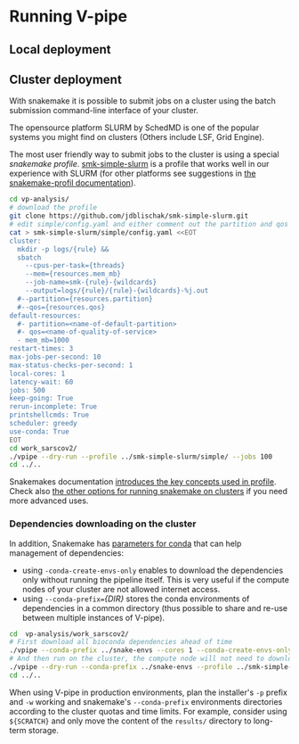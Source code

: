 # Running V-pipe

## Local deployment

## Cluster deployment

With snakemake it is possible to submit jobs on a cluster using the batch submission command-line interface of your cluster.

The opensource platform SLURM by SchedMD is one of the popular systems you might find on clusters (Others include LSF, Grid Engine).

The most user friendly way to submit jobs to the cluster is using a special _snakemake profile_.
[smk-simple-slurm](https://github.com/jdblischak/smk-simple-slurm) is a profile that works well in our experience with SLURM (for other platforms see suggestions in [the snakemake-profil documentation](https://github.com/snakemake-profiles/doc)).

```bash
cd vp-analysis/
# download the profile
git clone https://github.com/jdblischak/smk-simple-slurm.git
# edit simple/config.yaml and either comment out the partition and qos or adapt to your local HPC
cat > smk-simple-slurm/simple/config.yaml <<EOT
cluster:
  mkdir -p logs/{rule} &&
  sbatch
    --cpus-per-task={threads}
    --mem={resources.mem_mb}
    --job-name=smk-{rule}-{wildcards}
    --output=logs/{rule}/{rule}-{wildcards}-%j.out
  #--partition={resources.partition}
  #--qos={resources.qos}
default-resources:
  #- partition=<name-of-default-partition>
  #- qos=<name-of-quality-of-service>
  - mem_mb=1000
restart-times: 3
max-jobs-per-second: 10
max-status-checks-per-second: 1
local-cores: 1
latency-wait: 60
jobs: 500
keep-going: True
rerun-incomplete: True
printshellcmds: True
scheduler: greedy
use-conda: True
EOT
cd work_sarscov2/
./vpipe --dry-run --profile ../smk-simple-slurm/simple/ --jobs 100
cd ../..
```

Snakemakes documentation [introduces the key concepts used in profile](https://snakemake.readthedocs.io/en/stable/executing/cli.html#profiles).
Check also [the other options for running snakemake on clusters](https://snakemake.readthedocs.io/en/stable/executing/cli.html#CLUSTER) if you need more advanced uses.

### Dependencies downloading on the cluster

In addition, Snakemake has [parameters for conda](https://snakemake.readthedocs.io/en/stable/executing/cli.html#CONDA) that can help management of dependencies:

- using `-conda-create-envs-only` enables to download the dependencies only without running the pipeline itself. This is very useful if the compute nodes of your cluster are not allowed internet access.
- using `--conda-prefix=`_{DIR}_ stores the conda environments of dependencies in a common directory (thus possible to share and re-use between multiple instances of V-pipe).

```bash
cd  vp-analysis/work_sarscov2/
# First download all bioconda dependencies ahead of time
./vpipe --conda-prefix ../snake-envs --cores 1 --conda-create-envs-only
# And then run on the cluster, the compute node will not need to download anything
./vpipe --dry-run --conda-prefix ../snake-envs --profile ../smk-simple-slurm/simple/ --jobs 100
cd ../..
```

When using V-pipe in production environments, plan the installer's `-p` prefix and `-w` working and snakemake's `--conda-prefix` environments directories according to the cluster quotas and time limits.
For example, consider using `${SCRATCH}` and only move the content of the `results/` directory to long-term storage.
